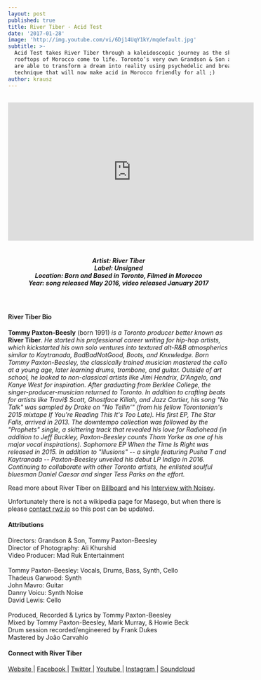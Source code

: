 ```yaml
---
layout: post
published: true
title: River Tiber - Acid Test
date: '2017-01-28'
image: 'http://img.youtube.com/vi/6Dj14UqY1kY/mqdefault.jpg'
subtitle: >-
  Acid Test takes River Tiber through a kaleidoscopic journey as the skies and
  rooftops of Morocco come to life. Toronto’s very own Grandson & Son and Tommy,
  are able to transform a dream into reality using psychedelic and breathtaking
  technique that will now make acid in Morocco friendly for all ;)
author: krausz
---
```

<br />
<div class="embed-container">
<iframe allowfullscreen="" frameborder="0" height="315" src="https://www.youtube.com/embed/6Dj14UqY1kY?re;=0" width="560"></iframe></div>
<br>
<h5 style="text-align: center;">
Artist: River Tiber <br>
Label: Unsigned <br>
Location: Born and Based in Toronto, Filmed in Morocco <br>
Year: song released May 2016, video released January 2017
</h5>
<br>  

#### River Tiber Bio

**Tommy Paxton-Beesly** (born 1991) *is a Toronto producer better known as* **River Tiber**. *He started his professional career writing for hip-hop artists, which kickstarted his own solo ventures into textured alt-R&B atmospherics similar to Kaytranada, BadBadNotGood, Boots, and Knxwledge. Born Tommy Paxton-Beesley, the classically trained musician mastered the cello at a young age, later learning drums, trombone, and guitar. Outside of art school, he looked to non-classical artists like Jimi Hendrix, D'Angelo, and Kanye West for inspiration. After graduating from Berklee College, the singer-producer-musician returned to Toronto. In addition to crafting beats for artists like Travi$ Scott, Ghostface Killah, and Jazz Cartier, his song "No Talk" was sampled by Drake on "No Tellin'" (from his fellow Torontonian's 2015 mixtape If You're Reading This It's Too Late). His first EP, The Star Falls, arrived in 2013. The downtempo collection was followed by the "Prophets" single, a skittering track that revealed his love for Radiohead (in addition to Jeff Buckley, Paxton-Beesley counts Thom Yorke as one of his major vocal inspirations). Sophomore EP When the Time Is Right was released in 2015. In addition to "Illusions" -- a single featuring Pusha T and Kaytranada -- Paxton-Beesley unveiled his debut LP Indigo in 2016. Continuing to collaborate with other Toronto artists, he enlisted soulful bluesman Daniel Caesar and singer Tess Parks on the effort.*

Read more about River Tiber on <a href="http://www.billboard.com/artist/6897407/river-tiber/biography" target="_blank">Billboard</a> and his <a href="https://noisey.vice.com/en_au/article/ryzd3k/river-tiber-is-one-credit-away-from-being-famous" target="_blank">Interview with Noisey</a>.

Unfortunately there is not a wikipedia page for Masego, but when there is please [contact rwz.io](https://rwz.io/contact/) so this post can be updated.

#### Attributions

Directors: Grandson & Son, Tommy Paxton-Beesley<br>
Director of Photography: Ali Khurshid <br>
Video Producer: Mad Ruk Entertainment<br>
<br>
Tommy Paxton-Beesley: Vocals, Drums, Bass, Synth, Cello<br>
Thadeus Garwood: Synth<br>
John Mavro: Guitar<br>
Danny Voicu: Synth Noise<br>
David Lewis: Cello<br>
<br>
Produced, Recorded & Lyrics by Tommy Paxton-Beesley<br>
Mixed by Tommy Paxton-Beesley, Mark Murray, & Howie Beck<br>
Drum session recorded/engineered by Frank Dukes<br>
Mastered by João Carvahlo


#### Connect with River Tiber

<a class="fa fa-globe" href="http://rivertiber.com/" target="_blank"> Website </a> |
<a class="fa fa-facebook" href="https://www.facebook.com/rivertiber" target="_blank"> Facebook </a> |
<a class="fa fa-twitter" href="https://twitter.com/rivertiber" target="_blank"> Twitter </a> |
<a class="fa fa-youtube" href="https://www.youtube.com/rivertibermusic" target="_blank"> Youtube </a> |
<a class="fa fa-instagram" href="https://www.instagram.com/rivertiber" target="_blank"> Instagram </a> |
<a class="fa fa-soundcloud" href="https://soundcloud.com/rivertiber" target="_blank"> Soundcloud </a> 
